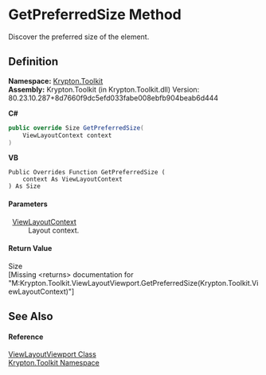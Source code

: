 # GetPreferredSize Method


Discover the preferred size of the element.



## Definition
**Namespace:** <a href="79d2eac2-21f4-54ff-7552-b20c33c30600.md">Krypton.Toolkit</a>  
**Assembly:** Krypton.Toolkit (in Krypton.Toolkit.dll) Version: 80.23.10.287+8d7660f9dc5efd033fabe008ebfb904beab6d444

**C#**
``` C#
public override Size GetPreferredSize(
	ViewLayoutContext context
)
```
**VB**
``` VB
Public Overrides Function GetPreferredSize ( 
	context As ViewLayoutContext
) As Size
```



#### Parameters
<dl><dt>  <a href="d94d703a-56ce-4f85-7e5d-a7e3debed319.md">ViewLayoutContext</a></dt><dd>Layout context.</dd></dl>

#### Return Value
Size  
\[Missing &lt;returns&gt; documentation for "M:Krypton.Toolkit.ViewLayoutViewport.GetPreferredSize(Krypton.Toolkit.ViewLayoutContext)"\]

## See Also


#### Reference
<a href="ce86e381-8a55-2d25-a391-849e7327eff2.md">ViewLayoutViewport Class</a>  
<a href="79d2eac2-21f4-54ff-7552-b20c33c30600.md">Krypton.Toolkit Namespace</a>  
